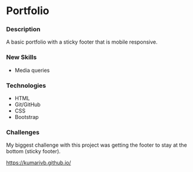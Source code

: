 # Portfolio

### Description
A basic portfolio with a sticky footer that is mobile responsive.

### New Skills
* Media queries

### Technologies
* HTML
* Git/GitHub
* CSS
* Bootstrap

### Challenges
My biggest challenge with this project was getting the footer to stay at the bottom (sticky footer).

https://kumarivb.github.io/